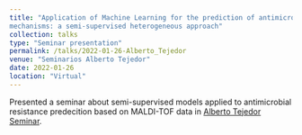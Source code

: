 ```yaml
---
title: "Application of Machine Learning for the prediction of antimicrobial resistance
mechanisms: a semi-supervised heterogeneous approach"
collection: talks
type: "Seminar presentation"
permalink: /talks/2022-01-26-Alberto_Tejedor
venue: "Seminarios Alberto Tejedor"
date: 2022-01-26
location: "Virtual"
---
```


Presented a seminar about semi-supervised models applied to antimicrobial resistance predecition based on MALDI-TOF data in [Alberto Tejedor Seminar](https://www.iisgm.com/actualidad/convocatorias-y-formacion/jornadas-y-seminarios/).
